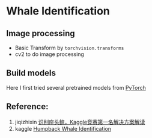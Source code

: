 # Whale Identification 

## Image processing 
- Basic Transform by `torchvision.transforms`
- cv2 to do image processing

## Build models 
Here I first tried several pretrained models from [PyTorch](https://pytorch.org/docs/)


## Reference:
1. jiqizhixin [识别座头鲸，Kaggle竞赛第一名解决方案解读](https://zhuanlan.zhihu.com/p/58496385)
2. kaggle [Humpback Whale Identification](https://www.kaggle.com/c/humpback-whale-identification/overview)

